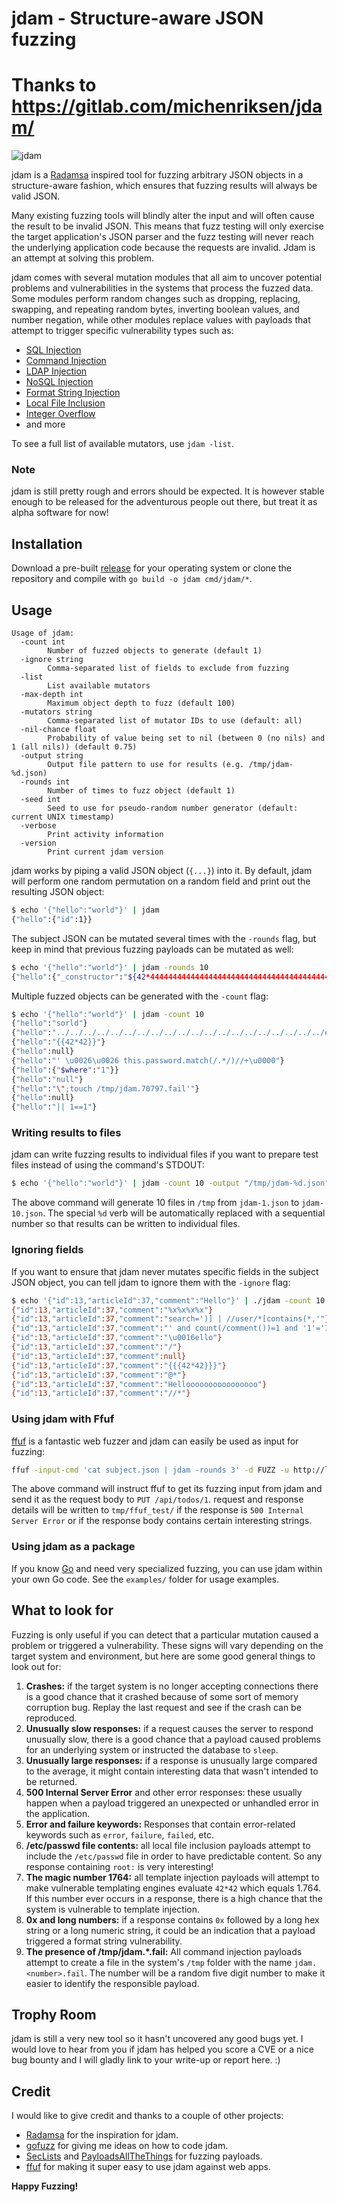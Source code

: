 # jdam - Structure-aware JSON fuzzing

# Thanks to https://gitlab.com/michenriksen/jdam/

![jdam](.gitlab/jdam.gif)

jdam is a [Radamsa] inspired tool for fuzzing arbitrary JSON objects in a structure-aware fashion, which ensures that fuzzing results will always be valid JSON.

Many existing fuzzing tools will blindly alter the input and will often cause the result to be invalid JSON. This means that fuzz testing will only exercise the target application's JSON parser and the fuzz testing will never reach the underlying application code because the requests are invalid. Jdam is an attempt at solving this problem.

jdam comes with several mutation modules that all aim to uncover potential problems and vulnerabilities in the systems that process the fuzzed data. Some modules perform random changes such as dropping, replacing, swapping, and repeating random bytes, inverting boolean values, and number negation, while other modules replace values with payloads that attempt to trigger specific vulnerability types such as:

- [SQL Injection]
- [Command Injection]
- [LDAP Injection]
- [NoSQL Injection]
- [Format String Injection]
- [Local File Inclusion]
- [Integer Overflow]
- and more

To see a full list of available mutators, use `jdam -list`.

### Note
jdam is still pretty rough and errors should be expected. It is however stable enough to be released for the adventurous people out there, but treat it as alpha software for now!

## Installation
Download a pre-built [release] for your operating system or clone the repository and compile with `go build -o jdam cmd/jdam/*`.

## Usage

```
Usage of jdam:
  -count int
    	Number of fuzzed objects to generate (default 1)
  -ignore string
    	Comma-separated list of fields to exclude from fuzzing
  -list
    	List available mutators
  -max-depth int
    	Maximum object depth to fuzz (default 100)
  -mutators string
    	Comma-separated list of mutator IDs to use (default: all)
  -nil-chance float
    	Probability of value being set to nil (between 0 (no nils) and 1 (all nils)) (default 0.75)
  -output string
    	Output file pattern to use for results (e.g. /tmp/jdam-%d.json)
  -rounds int
    	Number of times to fuzz object (default 1)
  -seed int
    	Seed to use for pseudo-random number generator (default: current UNIX timestamp)
  -verbose
    	Print activity information
  -version
    	Print current jdam version

```

jdam works by piping a valid JSON object (`{...}`) into it. By default, jdam will perform one random permutation on a random field and print out the resulting JSON object:

```bash
$ echo '{"hello":"world"}' | jdam
{"hello":{"id":1}}
```

The subject JSON can be mutated several times with the `-rounds` flag, but keep in mind that previous fuzzing payloads can be mutated as well:

```bash
$ echo '{"hello":"world"}' | jdam -rounds 10
{"hello":{"_constructor":"${42*444444444444444444444444444444444444444444444444444444444444444444444444444444444444444444444444442}"}}
```

Multiple fuzzed objects can be generated with the `-count` flag:

```bash
$ echo '{"hello":"world"}' | jdam -count 10
{"hello":"sorld"}
{"hello":"../../../../../../../../../../../../../../../../../../../../etc/passwd"}
{"hello":"{{42*42}}"}
{"hello":null}
{"hello":"' \u0026\u0026 this.password.match(/.*/)//+\u0000"}
{"hello":{"$where":"1"}}
{"hello":"null"}
{"hello":"\";touch /tmp/jdam.70797.fail'"}
{"hello":null}
{"hello":"|| 1==1"}
```

### Writing results to files

jdam can write fuzzing results to individual files if you want to prepare test files instead of using the command's STDOUT:

```bash
$ echo '{"hello":"world"}' | jdam -count 10 -output "/tmp/jdam-%d.json"
```

The above command will generate 10 files in `/tmp` from `jdam-1.json` to `jdam-10.json`. The special `%d` verb will be automatically replaced with a sequential number so that results can be written to individual files.

### Ignoring fields

If you want to ensure that jdam never mutates specific fields in the subject JSON object, you can tell jdam to ignore them with the `-ignore` flag:

```bash
$ echo '{"id":13,"articleId":37,"comment":"Hello"}' | ./jdam -count 10 -ignore id,articleId
{"id":13,"articleId":37,"comment":"%x%x%x%x"}
{"id":13,"articleId":37,"comment":"search=')] | //user/*[contains(*,'"}
{"id":13,"articleId":37,"comment":"' and count(/comment())=1 and '1'='1"}
{"id":13,"articleId":37,"comment":"\u0016ello"}
{"id":13,"articleId":37,"comment":"/"}
{"id":13,"articleId":37,"comment":null}
{"id":13,"articleId":37,"comment":"{{{42*42}}}"}
{"id":13,"articleId":37,"comment":"@*"}
{"id":13,"articleId":37,"comment":"Helloooooooooooooooo"}
{"id":13,"articleId":37,"comment":"//*"}
```

### Using jdam with Ffuf

[ffuf] is a fantastic web fuzzer and jdam can easily be used as input for fuzzing:

```bash
ffuf -input-cmd 'cat subject.json | jdam -rounds 3' -d FUZZ -u http://localhost/api/todos/1 -X PUT -v -mc 500 -mr 'error|failed|failure|fault|abort|root:|1764|0x|\d{20}' -od /tmp/ffuf_test
```

The above command will instruct ffuf to get its fuzzing input from jdam and send it as the request body to `PUT /api/todos/1`. request and response details will be written to `tmp/ffuf_test/` if the response is `500 Internal Server Error` or if the response body contains certain interesting strings.

### Using jdam as a package

If you know [Go] and need very specialized fuzzing, you can use jdam within your own Go code. See the `examples/` folder for usage examples.

## What to look for

Fuzzing is only useful if you can detect that a particular mutation caused a problem or triggered a vulnerability. These signs will vary depending on the target system and environment, but here are some good general things to look out for:

1. **Crashes:** if the target system is no longer accepting connections there is a good chance that it crashed because of some sort of memory corruption bug. Replay the last request and see if the crash can be reproduced.
1. **Unusually slow responses:** if a request causes the server to respond unusually slow, there is a good chance that a payload caused problems for an underlying system or instructed the database to `sleep`.
1. **Unusually large responses:** if a response is unusually large compared to the average, it might contain interesting data that wasn't intended to be returned.
1. **500 Internal Server Error** and other error responses: these usually happen when a payload triggered an unexpected or unhandled error in the application.
1. **Error and failure keywords:** Responses that contain error-related keywords such as `error`, `failure`, `failed`, etc.
1. **/etc/passwd file contents:** all local file inclusion payloads attempt to include the `/etc/passwd` file in order to have predictable content. So any response containing `root:` is very interesting!
1. **The magic number 1764:** all template injection payloads will attempt to make vulnerable templating engines evaluate `42*42` which equals 1.764. If this number ever occurs in a response, there is a high chance that the system is vulnerable to template injection.
1. **0x and long numbers:** if a response contains `0x` followed by a long hex string or a long numeric string, it could be an indication that a payload triggered a format string vulnerability.
1. **The presence of /tmp/jdam.*.fail:** All command injection payloads attempt to create a file in the system's `/tmp` folder with the name `jdam.<number>.fail`. The number will be a random five  digit number to make it easier to identify the responsible payload.

## Trophy Room

jdam is still a very new tool so it hasn't uncovered any good bugs yet. I would love to hear from you if jdam has helped you score a CVE or a nice bug bounty and I will gladly link to your write-up or report here. :)

## Credit

I would like to give credit and thanks to a couple of other projects:

- [Radamsa] for the inspiration for jdam.
- [gofuzz] for giving me ideas on how to code jdam.
- [SecLists] and [PayloadsAllTheThings] for fuzzing payloads.
- [ffuf] for making it super easy to use jdam against web apps.

**Happy Fuzzing!**

[Radamsa]: https://gitlab.com/akihe/radamsa
[SQL Injection]: https://owasp.org/www-community/attacks/SQL_Injection
[Command Injection]: https://owasp.org/www-community/attacks/Command_Injection
[LDAP Injection]: https://owasp.org/www-community/attacks/LDAP_Injection
[NoSQL Injection]: https://owasp.org/www-project-web-security-testing-guide/latest/4-Web_Application_Security_Testing/07-Input_Validation_Testing/05.6-Testing_for_NoSQL_Injection
[Format String Injection]: https://owasp.org/www-community/attacks/Format_string_attack
[Local File Inclusion]: https://owasp.org/www-project-web-security-testing-guide/latest/4-Web_Application_Security_Testing/07-Input_Validation_Testing/11.1-Testing_for_Local_File_Inclusion
[Integer Overflow]: https://en.wikipedia.org/wiki/Integer_overflow
[release]: https://gitlab.com/michenriksen/jdam/-/releases
[ffuf]: https://github.com/ffuf/ffuf/
[Go]: https://golang.org/
[gofuzz]: https://github.com/google/gofuzz
[SecLists]: https://github.com/danielmiessler/SecLists
[PayloadsAllTheThings]: https://github.com/swisskyrepo/PayloadsAllTheThings

